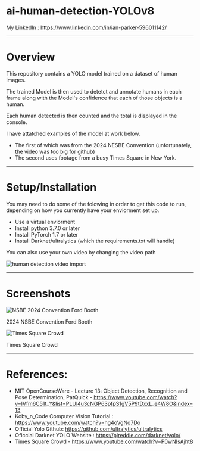 # ai-human-detection-YOLOv8

My LinkedIn : https://www.linkedin.com/in/ian-parker-596011142/

---------------------------------------
# Overview

This repository contains a YOLO model trained on a dataset of human images.

The trained Model is then used to detetct and annotate humans in each frame along with the Model's confidence that each of those objects is a human. 

Each human detected is then counted and the total is displayed in the console.

I have attatched examples of the model at work below. 

  - The first of which was from the 2024 NESBE Convention (unfortunately, the video was too big for github)
  - The second uses footage from a busy Times Square in New York. 
---------------------------------------
# Setup/Installation

You may need to do some of the folowing in order to get this code to run, depending on how you currently have your enviorment set up. 

  - Use a virtual enviorment
  - Install python 3.7.0 or later
  - Install PyTorch 1.7 or later
  - Install Darknet/ultralytics (which the requirements.txt will handle)

You can also use your own video by changing the video path

![human detection video import](https://github.com/ianmparker/human-detection-YOLOv8/assets/18231849/9cc7769a-75c5-4bdc-92f0-6361963098a4)


---------------------------------------
# Screenshots

![NSBE 2024 Convention Ford Booth](https://github.com/ianmparker/ai-human-detection-YOLOv8/assets/18231849/8ad1e7d6-419c-4e92-858d-60144e01b536)

2024 NSBE Convention Ford Booth 

![Times Square Crowd](https://github.com/ianmparker/human-detection-YOLOv8/assets/18231849/371521fb-801f-4dad-a0e9-b6f20d220685)

Times Square Crowd

------------------------------------

# References: 

  - MIT OpenCourseWare - Lecture 13: Object Detection, Recognition and Pose Determination, PatQuick - https://www.youtube.com/watch?v=lVfm6C51t_Y&list=PLUl4u3cNGP63pfpS1gV5P9tDxxL_e4W8O&index=13
  - Koby_n_Code Computer Vision Tutorial : https://www.youtube.com/watch?v=hg4oVgNq7Do
  - Official Yolo Github: https://github.com/ultralytics/ultralytics
  - Oficcial Darknet YOLO Website : https://pjreddie.com/darknet/yolo/
  - Times Square Crowd - https://www.youtube.com/watch?v=P0wNIsAjht8
